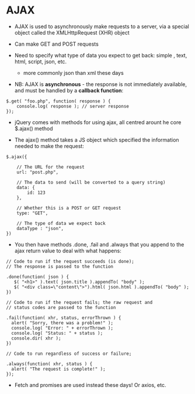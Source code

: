 # AJAX

* AJAX is used to asynchronously make requests to a server, via a special object called the XMLHttpRequest (XHR) object
* Can make GET and POST requests
* Need to specify what type of data you expect to get back: simple , text, html, script, json, etc.
  - more commonly json than xml these days

* NB: AJAX is **asynchronous** - the response is not immediately available, and must be handled by a **callback function**:

```
$.get( "foo.php", function( response ) {
    console.log( response ); // server response
});
```


* jQuery comes with methods for using ajax, all centred arount he core $.ajax() method

* The ajax() method takes a JS object which specified the information needed to make the request:

```
$.ajax({

    // The URL for the request
    url: "post.php",

    // The data to send (will be converted to a query string)
    data: {
        id: 123
    },

    // Whether this is a POST or GET request
    type: "GET",

    // The type of data we expect back
    dataType : "json",
})
```

* You then have methods .done, .fail and .always that you append to the ajax return value to deal with what happens:

```
// Code to run if the request succeeds (is done);
// The response is passed to the function

.done(function( json ) {
   $( "<h1>" ).text( json.title ).appendTo( "body" );
   $( "<div class=\"content\">").html( json.html ).appendTo( "body" );
})

// Code to run if the request fails; the raw request and
// status codes are passed to the function

.fail(function( xhr, status, errorThrown ) {
  alert( "Sorry, there was a problem!" );
  console.log( "Error: " + errorThrown );
  console.log( "Status: " + status );
  console.dir( xhr );
})

// Code to run regardless of success or failure;

.always(function( xhr, status ) {
  alert( "The request is complete!" );
});
```

* Fetch and promises are used instead these days! Or axios, etc.
